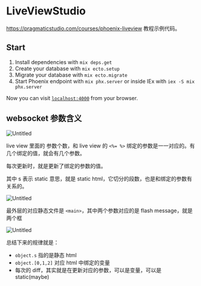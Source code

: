 # LiveViewStudio

https://pragmaticstudio.com/courses/phoenix-liveview 教程示例代码。

## Start

1. Install dependencies with `mix deps.get`
1. Create your database with `mix ecto.setup`
1. Migrate your database with `mix ecto.migrate`
1. Start Phoenix endpoint with `mix phx.server` or inside IEx with `iex -S mix phx.server`

Now you can visit [`localhost:4000`](http://localhost:4000) from your browser.


## websocket 参数含义

![Untitled](https://user-images.githubusercontent.com/9459488/184611644-42e7840c-f38a-4337-9a3d-3762cc711c27.png)

live view 里面的 参数个数，和 live view 的 `<%= %>` 绑定的参数是一一对应的。有几个绑定的值，就会有几个参数。

每次更新时，就是更新了绑定的参数的值。

其中 s 表示 static 意思，就是 static html，它切分的段数，也是和绑定的参数有关系的。

![Untitled](https://user-images.githubusercontent.com/9459488/184611654-5275c2a6-5f72-4989-86bb-0e3556364926.png)

最外层的对应静态文件是 `<main>`，其中两个参数对应的是 flash message，就是两个框

![Untitled](https://user-images.githubusercontent.com/9459488/184611670-6f2f3807-f415-4529-8069-e3f1845198d5.png)

总结下来的规律就是：

- `object.s` 指的是静态 html
- `object.[0,1,2]` 对应 html 中绑定的变量
- 每次的 diff，其实就是在更新对应的参数，可以是变量，可以是 static(maybe)

